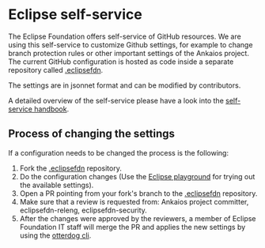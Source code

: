 
# Eclipse self-service

The Eclipse Foundation offers self-service of GitHub resources.
We are using this self-service to customize Github settings, for example to change branch protection rules or other important settings of the Ankaios project.
The current GitHub configuration is hosted as code inside a separate repository called [.eclipsefdn](https://github.com/eclipse-ankaios/.eclipsefdn).

The settings are in jsonnet format and can be modified by contributors.

A detailed overview of the self-service please have a look into the [self-service handbook](https://www.eclipse.org/projects/handbook/#resources-github-self-service).

## Process of changing the settings

If a configuration needs to be changed the process is the following:

1. Fork the [.eclipsefdn](https://github.com/eclipse-ankaios/.eclipsefdn) repository.
2. Do the configuration changes (Use the [Eclipse playground](https://eclipse-ankaios.github.io/.eclipsefdn/playground/) for trying out the available settings).
3. Open a PR pointing from your fork's branch to the [.eclipsefdn](https://github.com/eclipse-ankaios/.eclipsefdn) repository.
4. Make sure that a review is requested from: Ankaios project committer, eclipsefdn-releng, eclipsefdn-security.
5. After the changes were approved by the reviewers, a member of Eclipse Foundation IT staff will merge the PR and applies the new settings by using the [otterdog cli](https://otterdog.readthedocs.io/en/latest/).
